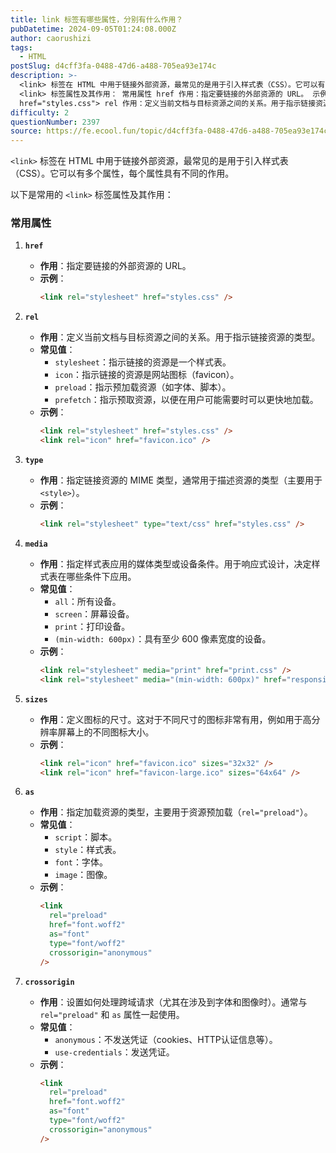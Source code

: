 ```yaml
---
title: link 标签有哪些属性，分别有什么作用？
pubDatetime: 2024-09-05T01:24:08.000Z
author: caorushizi
tags:
  - HTML
postSlug: d4cff3fa-0488-47d6-a488-705ea93e174c
description: >-
  <link> 标签在 HTML 中用于链接外部资源，最常见的是用于引入样式表（CSS）。它可以有多个属性，每个属性具有不同的作用。 以下是常用的
  <link> 标签属性及其作用： 常用属性 href 作用：指定要链接的外部资源的 URL。 示例：<link rel="stylesheet"
  href="styles.css"> rel 作用：定义当前文档与目标资源之间的关系。用于指示链接资源的类型
difficulty: 2
questionNumber: 2397
source: https://fe.ecool.fun/topic/d4cff3fa-0488-47d6-a488-705ea93e174c
---
```


`<link>` 标签在 HTML 中用于链接外部资源，最常见的是用于引入样式表（CSS）。它可以有多个属性，每个属性具有不同的作用。

以下是常用的 `<link>` 标签属性及其作用：

### **常用属性**

1. **`href`**

   - **作用**：指定要链接的外部资源的 URL。
   - **示例**：
     ```html
     <link rel="stylesheet" href="styles.css" />
     ```

2. **`rel`**

   - **作用**：定义当前文档与目标资源之间的关系。用于指示链接资源的类型。
   - **常见值**：
     - `stylesheet`：指示链接的资源是一个样式表。
     - `icon`：指示链接的资源是网站图标（favicon）。
     - `preload`：指示预加载资源（如字体、脚本）。
     - `prefetch`：指示预取资源，以便在用户可能需要时可以更快地加载。
   - **示例**：
     ```html
     <link rel="stylesheet" href="styles.css" />
     <link rel="icon" href="favicon.ico" />
     ```

3. **`type`**

   - **作用**：指定链接资源的 MIME 类型，通常用于描述资源的类型（主要用于 `<style>`）。
   - **示例**：
     ```html
     <link rel="stylesheet" type="text/css" href="styles.css" />
     ```

4. **`media`**

   - **作用**：指定样式表应用的媒体类型或设备条件。用于响应式设计，决定样式表在哪些条件下应用。
   - **常见值**：
     - `all`：所有设备。
     - `screen`：屏幕设备。
     - `print`：打印设备。
     - `(min-width: 600px)`：具有至少 600 像素宽度的设备。
   - **示例**：
     ```html
     <link rel="stylesheet" media="print" href="print.css" />
     <link rel="stylesheet" media="(min-width: 600px)" href="responsive.css" />
     ```

5. **`sizes`**

   - **作用**：定义图标的尺寸。这对于不同尺寸的图标非常有用，例如用于高分辨率屏幕上的不同图标大小。
   - **示例**：
     ```html
     <link rel="icon" href="favicon.ico" sizes="32x32" />
     <link rel="icon" href="favicon-large.ico" sizes="64x64" />
     ```

6. **`as`**

   - **作用**：指定加载资源的类型，主要用于资源预加载（`rel="preload"`）。
   - **常见值**：
     - `script`：脚本。
     - `style`：样式表。
     - `font`：字体。
     - `image`：图像。
   - **示例**：
     ```html
     <link
       rel="preload"
       href="font.woff2"
       as="font"
       type="font/woff2"
       crossorigin="anonymous"
     />
     ```

7. **`crossorigin`**

   - **作用**：设置如何处理跨域请求（尤其在涉及到字体和图像时）。通常与 `rel="preload"` 和 `as` 属性一起使用。
   - **常见值**：
     - `anonymous`：不发送凭证（cookies、HTTP认证信息等）。
     - `use-credentials`：发送凭证。
   - **示例**：
     ```html
     <link
       rel="preload"
       href="font.woff2"
       as="font"
       type="font/woff2"
       crossorigin="anonymous"
     />
     ```
